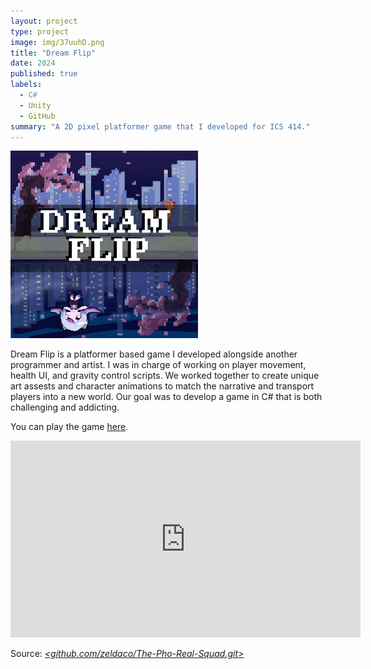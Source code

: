 ```yaml
---
layout: project
type: project
image: img/37uuhD.png
title: "Dream Flip"
date: 2024
published: true
labels:
  - C#
  - Unity
  - GitHub
summary: "A 2D pixel platformer game that I developed for ICS 414."
---
```


<div class="text-center p-4">
  <img width="300px" src="../img/37uuhD.png" class="img-thumbnail" >
</div>

Dream Flip is a platformer based game I developed alongside another programmer and artist. I was in charge of working on player movement, health UI, and gravity control scripts. We worked together to create unique art assests and character animations to match the narrative and transport players into a new world. Our goal was to develop a game in C# that is both challenging and addicting.

You can play the game [here](https://sephye.itch.io/dream-flip).

<iframe width="560" height="315" src="https://www.youtube.com/embed/bRt4Dj-3v-0?si=n5vrDePdqGkuosTe" title="YouTube video player" frameborder="0" allow="accelerometer; autoplay; clipboard-write; encrypted-media; gyroscope; picture-in-picture; web-share" referrerpolicy="strict-origin-when-cross-origin" allowfullscreen></iframe>

Source: <a href="https://github.com/zeldaco/The-Pho-Real-Squad.git"><i class="large github icon "><github.com/zeldaco/The-Pho-Real-Squad.git>
